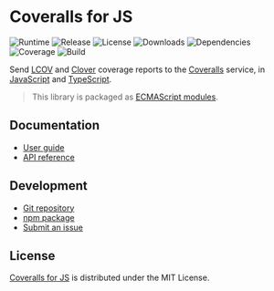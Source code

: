 # Coveralls for JS
![Runtime](https://img.shields.io/node/v/@cedx/coveralls.svg) ![Release](https://img.shields.io/npm/v/@cedx/coveralls.svg) ![License](https://img.shields.io/npm/l/@cedx/coveralls.svg) ![Downloads](https://img.shields.io/npm/dt/@cedx/coveralls.svg) ![Dependencies](https://david-dm.org/cedx/coveralls.js.svg) ![Coverage](https://coveralls.io/repos/github/cedx/coveralls.js/badge.svg) ![Build](https://github.com/cedx/coveralls.js/workflows/build/badge.svg)

Send [LCOV](http://ltp.sourceforge.net/coverage/lcov.php) and [Clover](https://www.atlassian.com/software/clover) coverage reports to the [Coveralls](https://coveralls.io) service,
in [JavaScript](https://developer.mozilla.org/en-US/docs/Web/JavaScript) and [TypeScript](https://www.typescriptlang.org).

> This library is packaged as [ECMAScript modules](https://nodejs.org/api/esm.html).

## Documentation
- [User guide](https://docs.belin.io/coveralls.js)
- [API reference](https://api.belin.io/coveralls.js)

## Development
- [Git repository](https://git.belin.io/cedx/coveralls.js)
- [npm package](https://www.npmjs.com/package/@cedx/coveralls)
- [Submit an issue](https://git.belin.io/cedx/coveralls.js/issues)

## License
[Coveralls for JS](https://docs.belin.io/coveralls.js) is distributed under the MIT License.
